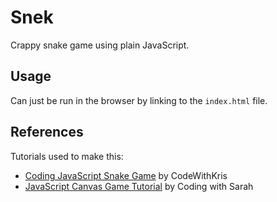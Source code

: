# Snek

Crappy snake game using plain JavaScript.

## Usage

Can just be run in the browser by linking to the `index.html` file.

## References

Tutorials used to make this:
 - [Coding JavaScript Snake Game](https://www.youtube.com/watch?v=21eSpMtJwrc)  by CodeWithKris
 - [JavaScript Canvas Game Tutorial](https://codingwithsara.com/javascript-canvas-game-tutorial/) by Coding with Sarah
